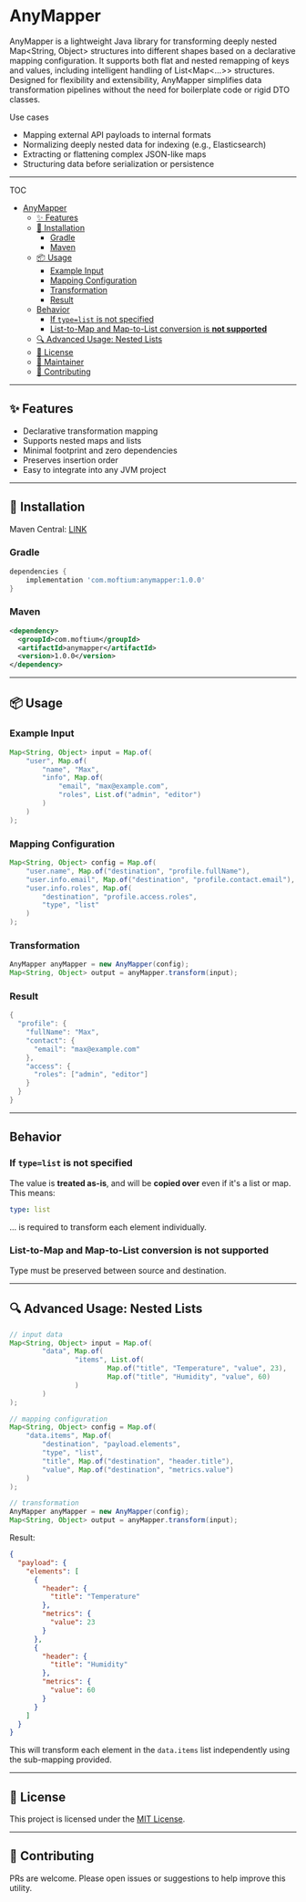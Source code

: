 # AnyMapper

AnyMapper is a lightweight Java library for transforming deeply nested Map<String, Object> structures into different shapes based on a declarative mapping configuration. It supports both flat and nested remapping of keys and values, including intelligent handling of List<Map<...>> structures. Designed for flexibility and extensibility, AnyMapper simplifies data transformation pipelines without the need for boilerplate code or rigid DTO classes.

Use cases
  - Mapping external API payloads to internal formats
  - Normalizing deeply nested data for indexing (e.g., Elasticsearch)
  - Extracting or flattening complex JSON-like maps
  - Structuring data before serialization or persistence

---

TOC
- [AnyMapper](#anymapper)
    * [✨ Features](#-features)
    * [🔧 Installation](#-installation)
        + [Gradle](#gradle)
        + [Maven](#maven)
    * [📦 Usage](#-usage)
        + [Example Input](#example-input)
        + [Mapping Configuration](#mapping-configuration)
        + [Transformation](#transformation)
        + [Result](#result)
    * [Behavior](#-behavior)
        + [If `type=list` is not specified](#if-typelist-is-not-specified)
        + [List-to-Map and Map-to-List conversion is **not supported**](#list-to-map-and-map-to-list-conversion-is-not-supported)
    * [🔍 Advanced Usage: Nested Lists](#-advanced-usage-nested-lists)
    * [📜 License](#-license)
    * [👤 Maintainer](#-maintainer)
    * [🤝 Contributing](#-contributing)

---

## ✨ Features

- Declarative transformation mapping
- Supports nested maps and lists
- Minimal footprint and zero dependencies
- Preserves insertion order
- Easy to integrate into any JVM project

---

## 🔧 Installation

Maven Central: [LINK]()

### Gradle

```groovy
dependencies {
    implementation 'com.moftium:anymapper:1.0.0'
}
```

### Maven

```xml
<dependency>
  <groupId>com.moftium</groupId>
  <artifactId>anymapper</artifactId>
  <version>1.0.0</version>
</dependency>
```

---

## 📦 Usage

### Example Input

```java
Map<String, Object> input = Map.of(
    "user", Map.of(
        "name", "Max",
        "info", Map.of(
            "email", "max@example.com",
            "roles", List.of("admin", "editor")
        )
    )
);
```

### Mapping Configuration

```java
Map<String, Object> config = Map.of(
    "user.name", Map.of("destination", "profile.fullName"),
    "user.info.email", Map.of("destination", "profile.contact.email"),
    "user.info.roles", Map.of(
        "destination", "profile.access.roles",
        "type", "list"
    )
);
```

### Transformation

```java
AnyMapper anyMapper = new AnyMapper(config);
Map<String, Object> output = anyMapper.transform(input);
```

### Result

```java
{
  "profile": {
    "fullName": "Max",
    "contact": {
      "email": "max@example.com"
    },
    "access": {
      "roles": ["admin", "editor"]
    }
  }
}
```

---

## Behavior

### If `type=list` is not specified
The value is **treated as-is**, and will be **copied over** even if it's a list or map. This means:
```yaml
type: list
```
… is required to transform each element individually.

### List-to-Map and Map-to-List conversion is **not supported**
Type must be preserved between source and destination.

---

## 🔍 Advanced Usage: Nested Lists

```java
// input data
Map<String, Object> input = Map.of(
        "data", Map.of(
                "items", List.of(
                        Map.of("title", "Temperature", "value", 23),
                        Map.of("title", "Humidity", "value", 60)
                )
        )
);

// mapping configuration
Map<String, Object> config = Map.of(
    "data.items", Map.of(
        "destination", "payload.elements",
        "type", "list",
        "title", Map.of("destination", "header.title"),
        "value", Map.of("destination", "metrics.value")
    )
);

// transformation
AnyMapper anyMapper = new AnyMapper(config);
Map<String, Object> output = anyMapper.transform(input);
```

Result:
```json
{
  "payload": {
    "elements": [
      {
        "header": {
          "title": "Temperature"
        },
        "metrics": {
          "value": 23
        }
      },
      {
        "header": {
          "title": "Humidity"
        },
        "metrics": {
          "value": 60
        }
      }
    ]
  }
}
```
This will transform each element in the `data.items` list independently using the sub-mapping provided.

---

## 📜 License

This project is licensed under the [MIT License](https://opensource.org/licenses/MIT).

---

## 🤝 Contributing

PRs are welcome. Please open issues or suggestions to help improve this utility.